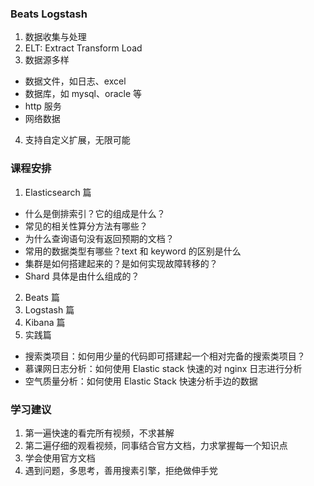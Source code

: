### Beats Logstash
1. 数据收集与处理
2. ELT: Extract Transform Load
3. 数据源多样
  - 数据文件，如日志、excel
  - 数据库，如 mysql、oracle 等
  - http 服务
  - 网络数据
4. 支持自定义扩展，无限可能

### 课程安排
1. Elasticsearch 篇
  - 什么是倒排索引？它的组成是什么？
  - 常见的相关性算分方法有哪些？
  - 为什么查询语句没有返回预期的文档？
  - 常用的数据类型有哪些？text 和 keyword 的区别是什么
  - 集群是如何搭建起来的？是如何实现故障转移的？
  - Shard 具体是由什么组成的？
2. Beats 篇
3. Logstash 篇
4. Kibana 篇
5. 实践篇
  - 搜索类项目：如何用少量的代码即可搭建起一个相对完备的搜索类项目？
  - 慕课网日志分析：如何使用 Elastic stack 快速的对 nginx 日志进行分析
  - 空气质量分析：如何使用 Elastic Stack 快速分析手边的数据

### 学习建议
1. 第一遍快速的看完所有视频，不求甚解
2. 第二遍仔细的观看视频，同事结合官方文档，力求掌握每一个知识点
3. 学会使用官方文档
4. 遇到问题，多思考，善用搜素引擎，拒绝做伸手党